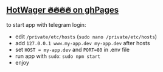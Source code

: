 ## [HotWager 🔥🔥🔥🔥 on ghPages ](https://chlenc.github.io/hotwager/)
to start app with telegram login:
 - edit `/private/etc/hosts` (`sudo nano /private/etc/hosts`)
 - add `127.0.0.1 www.my-app.dev my-app.dev` after hosts
 - set `HOST = my-app.dev` and `PORT=80` in .env file
 - run app with `sudo`: `sudo npm start`
 - enjoy
